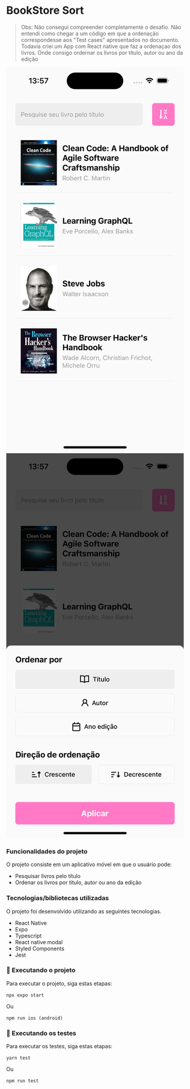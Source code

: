 # BookStore Sort

> Obs: Não consegui compreender completamente o desafio. Não entendi como chegar a um código em que a ordenação correspondesse aos "Test cases" apresentados no documento. Todavia criei um App com React native que faz a ordenaçao dos livros. Onde consigo ordernar os livros por título, autor ou ano da edição

<img src="./.github/book1.png" >
<img src="./.github/book2.png">

### Funcionalidades do projeto

O projeto consiste em um aplicativo móvel em que o usuário pode:

- Pesquisar livros pelo título
- Ordenar os livros por título, autor ou ano da edição

### Tecnologias/bibliotecas utilizadas

O projeto foi desenvolvido utilizando as seguintes tecnologias.

- React Native
- Expo
- Typescript
- React native modal
- Styled Components
- Jest

### 🚀 Executando o projeto

Para executar o projeto, siga estas etapas:

```
npx expo start
```

Ou

```
npm run ios (android)
```

### 🚀 Executando os testes

Para executar os testes, siga estas etapas:

```
yarn test
```

Ou

```
npm run test
```
